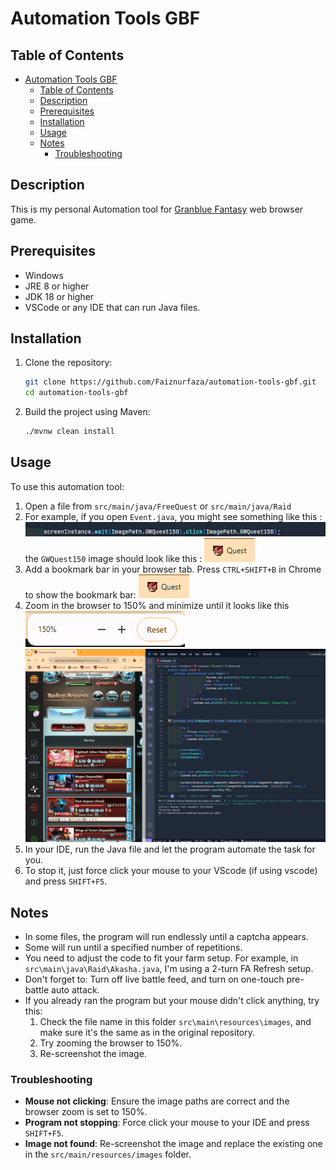 # Automation Tools GBF

## Table of Contents

- [Automation Tools GBF](#automation-tools-gbf)
  - [Table of Contents](#table-of-contents)
  - [Description](#description)
  - [Prerequisites](#prerequisites)
  - [Installation](#installation)
  - [Usage](#usage)
  - [Notes](#notes)
    - [Troubleshooting](#troubleshooting)

## Description

This is my personal Automation tool for [Granblue Fantasy](http://game.granbluefantasy.jp) web browser game.

## Prerequisites

- Windows
- JRE 8 or higher
- JDK 18 or higher
- VSCode or any IDE that can run Java files.

## Installation

1. Clone the repository:

   ```sh
   git clone https://github.com/Faiznurfaza/automation-tools-gbf.git
   cd automation-tools-gbf
   ```

2. Build the project using Maven:
   ```sh
   ./mvnw clean install
   ```

## Usage

To use this automation tool:

1. Open a file from `src/main/java/FreeQuest` or `src/main/java/Raid`
2. For example, if you open `Event.java`, you might see something like this :
   ![ImagePath.GWQuest150](images/Example_1.png)
   the `GWQuest150` image should look like this :
   ![GWQuest150](images/Example_2.png)
3. Add a bookmark bar in your browser tab. Press `CTRL+SHIFT+B` in Chrome to show the bookmark bar:
   ![Bookmark bar](images/Example_2.png)
4. Zoom in the browser to 150% and minimize until it looks like this
   ![Zoom 150%](images/Example_3.png)
   ![Final looks](images/Example_4.png)
5. In your IDE, run the Java file and let the program automate the task for you.
6. To stop it, just force click your mouse to your VScode (if using vscode) and press `SHIFT+F5`.

## Notes

- In some files, the program will run endlessly until a captcha appears.
- Some will run until a specified number of repetitions.
- You need to adjust the code to fit your farm setup. For example, in `src\main\java\Raid\Akasha.java`, I'm using a 2-turn FA Refresh setup.
- Don't forget to: Turn off live battle feed, and turn on one-touch pre-battle auto attack.
- If you already ran the program but your mouse didn't click anything, try this:
  1. Check the file name in this folder `src\main\resources\images`, and make sure it's the same as in the original repository.
  2. Try zooming the browser to 150%.
  3. Re-screenshot the image.

### Troubleshooting

- **Mouse not clicking**: Ensure the image paths are correct and the browser zoom is set to 150%.
- **Program not stopping**: Force click your mouse to your IDE and press `SHIFT+F5`.
- **Image not found**: Re-screenshot the image and replace the existing one in the `src/main/resources/images` folder.
